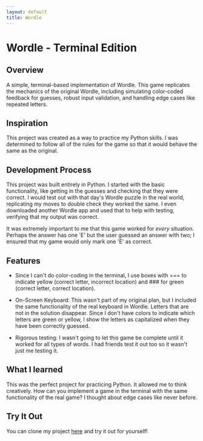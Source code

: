 ```yaml
---
layout: default
title: Wordle
---
```


# Wordle - Terminal Edition

## Overview

A simple, terminal-based implementation of Wordle. This game replicates the mechanics of the original Wordle, including simulating color-coded feedback for guesses, robust input validation, and handling edge cases like repeated letters.

## Inspiration

This project was created as a way to practice my Python skills. I was determined to follow all of the rules for the game so that it would behave the same as the original.

## Development Process

This project was built entirely in Python. I started with the basic functionality, like getting in the guesses and checking that they were correct. I would test out with that day's Wordle puzzle in the real world, replicating my moves to double check they worked the same. I even downloaded another Wordle app and used that to help with testing, verifying that my output was correct.

It was extremely important to me that this game worked for *every* situation. Perhaps the answer has one 'E' but the user guessed an answer with two; I ensured that my game would only mark one 'E' as correct.

## Features

* Since I can't do color-coding in the terminal, I use boxes with === to indicate yellow (correct letter, incorrect location) and ### for green (correct letter, correct location).

* On-Screen Keyboard: This wasn't part of my original plan, but I included the same functionality of the real keyboard in Wordle. Letters that are not in the solution disappear. Since I don't have colors to indicate which letters are green or yellow, I show the letters as capitalized when they have been correctly guessed.

* Rigorous testing: I wasn't going to let this game be complete until it worked for all types of words. I had friends test it out too so it wasn't just me testing it.

## What I learned

This was the perfect project for practicing Python. It allowed me to think creatively. How can you implement a game in the terminal with the same functionality of the real game? I thought about edge cases like never before.

## Try It Out

You can clone my project [here](https://github.com/sarahmarie23/Wordle) and try it out for yourself!